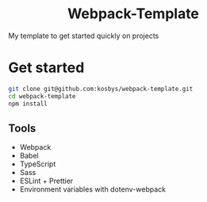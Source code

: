 <h1 align="center"> Webpack-Template </h1>
My template to get started quickly on projects

# Get started

```bash
git clone git@github.com:kosbys/webpack-template.git
cd webpack-template
npm install
```

## Tools

- Webpack
- Babel
- TypeScript
- Sass
- ESLint + Prettier
- Environment variables with dotenv-webpack
